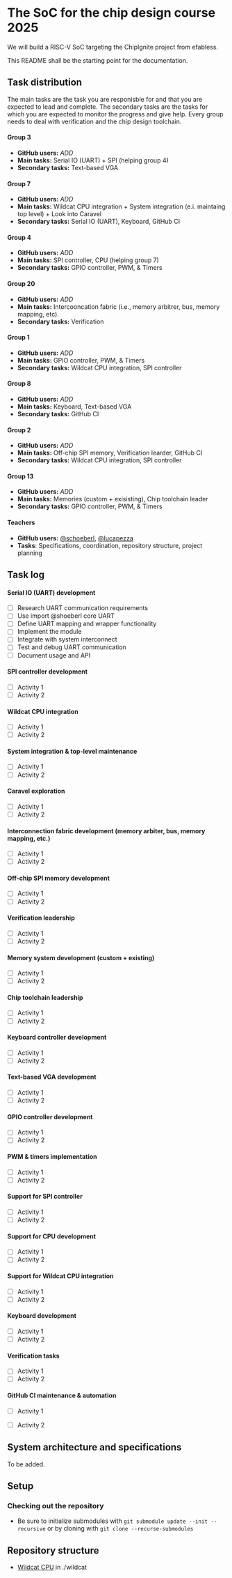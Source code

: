 # The SoC for the chip design course 2025

We will build a RISC-V SoC targeting the ChipIgnite project from efabless.

This README shall be the starting point for the documentation.

## Task distribution

The main tasks are the task you are responisble for and that you are expected to lead and complete. The secondary tasks are the tasks for which you are expected to monitor the progress and give help. Every group needs to deal with verification and the chip design toolchain.

#### Group 3
- **GitHub users:** *ADD* 
- **Main tasks:** Serial IO (UART) + SPI (helping group 4)
- **Secondary tasks:** Text-based VGA

#### Group 7
- **GitHub users:** *ADD* 
- **Main tasks:** Wildcat CPU integration + System integration (e.i. maintaing top level) + Look into Caravel
- **Secondary tasks:** Serial IO (UART), Keyboard, GitHub CI

#### Group 4
- **GitHub users:** *ADD* 
- **Main tasks:** SPI controller, CPU (helping group 7)
- **Secondary tasks:** GPIO controller, PWM, & Timers

#### Group 20 
- **GitHub users:** *ADD* 
- **Main tasks:** Intercooncation fabric (i.e., memory arbitrer, bus, memory mapping, etc).
- **Secondary tasks:** Verification

#### Group 1
- **GitHub users:** *ADD* 
- **Main tasks:** GPIO controller, PWM, & Timers
- **Secondary tasks:** Wildcat CPU integration, SPI controller

#### Group 8
- **GitHub users:** *ADD* 
- **Main tasks:** Keyboard, Text-based VGA
- **Secondary tasks:** GitHub CI

#### Group 2
- **GitHub users:** *ADD* 
- **Main tasks:** Off-chip SPI memory, Verification learder, GitHub CI
- **Secondary tasks:** Wildcat CPU integration, SPI controller

#### Group 13
- **GitHub users:** *ADD* 
- **Main tasks:** Memories (custom + exisisting), Chip toolchain leader
- **Secondary tasks:** GPIO controller, PWM, & Timers

#### Teachers
- **GitHub users:** [@schoeberl](https://www.github.com/schoeberl), [@lucapezza](https://www.github.com/lucapezza)
- **Tasks**: Specifications, coordination, repository structure, project planning

## Task log

#### Serial IO (UART) development
- [ ] Research UART communication requirements
- [ ] Use import @shoeberl core UART
- [ ] Define UART mapping and wrapper functionality
- [ ] Implement the module
- [ ] Integrate with system interconnect
- [ ] Test and debug UART communication
- [ ] Document usage and API

#### SPI controller development
- [ ] Activity 1
- [ ] Activity 2

#### Wildcat CPU integration
- [ ] Activity 1
- [ ] Activity 2

#### System integration & top-level maintenance
- [ ] Activity 1
- [ ] Activity 2

#### Caravel exploration
- [ ] Activity 1
- [ ] Activity 2

#### Interconnection fabric development (memory arbiter, bus, memory mapping, etc.)
- [ ] Activity 1
- [ ] Activity 2

#### Off-chip SPI memory development
- [ ] Activity 1
- [ ] Activity 2

#### Verification leadership
- [ ] Activity 1
- [ ] Activity 2

#### Memory system development (custom + existing)
- [ ] Activity 1
- [ ] Activity 2

#### Chip toolchain leadership
- [ ] Activity 1
- [ ] Activity 2

#### Keyboard controller development
- [ ] Activity 1
- [ ] Activity 2

#### Text-based VGA development
- [ ] Activity 1
- [ ] Activity 2

#### GPIO controller development
- [ ] Activity 1
- [ ] Activity 2

#### PWM & timers implementation
- [ ] Activity 1
- [ ] Activity 2

#### Support for SPI controller
- [ ] Activity 1
- [ ] Activity 2

#### Support for CPU development
- [ ] Activity 1
- [ ] Activity 2

#### Support for Wildcat CPU integration
- [ ] Activity 1
- [ ] Activity 2

#### Keyboard development
- [ ] Activity 1
- [ ] Activity 2

#### Verification tasks
- [ ] Activity 1
- [ ] Activity 2

#### GitHub CI maintenance & automation
- [ ] Activity 1
- [ ] Activity 2


## System architecture and specifications

To be added.


## Setup

### Checking out the repository

- Be sure to initialize submodules with `git submodule update --init --recursive` or by cloning with `git clone --recurse-submodules`

## Repository structure

- [Wildcat CPU](https://github.com/schoeberl/wildcat) in ./wildcat
